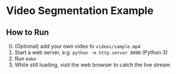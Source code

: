 Video Segmentation Example
==========================

## How to Run

0. (Optional) add your own video to `videos/sample.mp4`
1. Start a web server, e.g. `python -m http.server 8000` (Python 3)
2. Run `make`
3. While still loading, visit the web browser to catch the live stream
